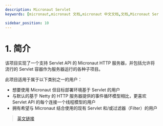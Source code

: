 ```yaml
---
description: Micronaut Servlet
keywords: [micronaut,micronaut 文档,micronaut 中文文档,文档,Micronaut Servlet,servlet,tomcat,undertow,jetty,war]

sidebar_position: 10
---
```


# 1. 简介

该项目实现了一个支持 Servlet API 的 Micronaut HTTP 服务器，并包括允许将流行的 Servlet 容器作为服务器运行的各种子项目。

此项目适用于属于以下类别之一的用户：

- 想要使用 Micronaut 但目标部署环境基于 Servlet 的用户
- 与默认的基于 Netty 的 HTTP 服务器提供的事件循环模型相比，更喜欢 Servlet API 的每个连接一个线程模型的用户
- 拥有希望与 Micronaut 结合使用的现有 Servlet 和/或过滤器（Filter）的用户

> [英文链接](https://micronaut-projects.github.io/micronaut-servlet/3.3.5/guide/index.html)
